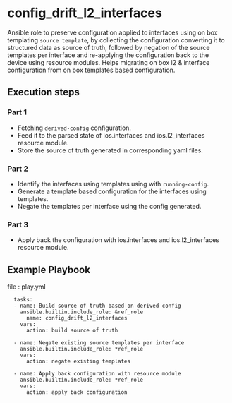 # config_drift_l2_interfaces

Ansible role to preserve configuration applied to interfaces using on box templating `source template`, by collecting the configuration converting it to structured data as source of truth, followed by negation of the source templates per interface and re-applying the configuration back to the device using resource modules.
Helps migrating on box l2 & interface configuration from on box templates based configuration.

## Execution steps

### Part 1

- Fetching `derived-config` configuration.
- Feed it to the parsed state of ios.interfaces and ios.l2_interfaces resource module.
- Store the source of truth generated in corresponding yaml files.

### Part 2

- Identify the interfaces using templates using with `running-config`.
- Generate a template based configuration for the interfaces using templates.
- Negate the templates per interface using the config generated.

### Part 3

- Apply back the configuration with ios.interfaces and ios.l2_interfaces resource module.

## Example Playbook

file : play.yml

```
  tasks:
  - name: Build source of truth based on derived config
    ansible.builtin.include_role: &ref_role
      name: config_drift_l2_interfaces
    vars:
      action: build source of truth

  - name: Negate existing source templates per interface
    ansible.builtin.include_role: *ref_role
    vars:
      action: negate existing templates

  - name: Apply back configuration with resource module
    ansible.builtin.include_role: *ref_role
    vars:
      action: apply back configuration
```
